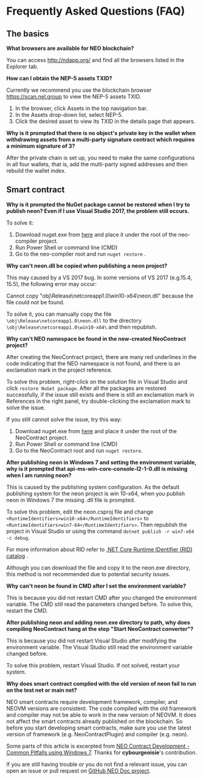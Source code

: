 # Frequently Asked Questions (FAQ)

## The basics

**What browsers are available for NEO blockchain?**

You can access http://ndapp.org/ and find all the browsers listed in the Explorer tab.

**How can I obtain the NEP-5 assets TXID?**

Currently we recommend you use the blockchain browser https://scan.nel.group to view the NEP-5 assets TXID.

1. In the browser, click Assets in the top navigation bar. 
2. In the Assets drop-down list, select NEP-5.
3. Click the desired asset to view its TXID in the details page that appears.

**Why is it prompted that there is no object's private key in the wallet when withdrawing assets from a multi-party signature contract which requires a minimum signature of 3?**

After the private chain is set up, you need to make the same configurations in all four wallets, that is, add the multi-party signed addresses and then rebuild the wallet index. 

## Smart contract

**Why is it prompted the NuGet package cannot be restored when I try to publish neon? Even if I use Visual Studio 2017, the problem still occurs.**

To solve it:

1. Download nuget.exe from [here](https://www.nuget.org/downloads) and place it under the root  of the neo-compiler project. 
2. Run Power Shell or command line (CMD) 
3. Go to the neo-compiler root and run `nuget restore` .

**Why can't neon.dll be copied when publishing a neon project?**

This may caused by a VS 2017 bug. In some versions of VS 2017 (e.g.15.4, 15.5), the following error may occur:  

Cannot copy "obj\Release\netcoreapp1.0\win10-x64\neon.dll" because the file could not be found.

To solve it, you can manually copy the file `\obj\Release\netcoreapp1.0\neon.dll` to the directory `\obj\Release\netcoreapp1.0\win10-x64\` and then republish.

**Why can't NEO namespace be found in the new-created NeoContract project?**

After creating the NeoContract project, there are many red underlines in the code indicating that the NEO namespace is not found, and there is an exclamation mark in the project reference.

To solve this problem, right-click on the solution file in Visual Studio and click `restore NuGet package`. After all the packages are restored successfully, if the issue still exists and there is still an exclamation mark in References in the right panel, try double-clicking the exclamation mark to solve the issue.

If you still cannot solve the issue, try this way:

1. Download nuget.exe from [here](https://www.nuget.org/downloads) and place it under the root of the NeoContract project. 
2. Run Power Shell or command line (CMD) 
3. Go to the NeoContract root and run `nuget restore`.

**After publishing neon in Windows 7 and setting the environment variable, why is it prompted that api-ms-win-core-console-l2-1-0.dll is missing when I am running neon?**

This is caused by the publishing system configuration. As the default publishing system for the neon project is win 10-x64, when you publish neon in Windows 7 the missing .dll file is prompted. 

To solve this problem, edit the neon.csproj file and change  `<RuntimeIdentifiers>win10-x64</RuntimeIdentifiers>` to `<RuntimeIdentifiers>win7-64</RuntimeIdentifiers>`. Then republish the project in Visual Studio or using the command `dotnet publish -r win7-x64 -c debug`.

For more information about RID refer to [.NET Core Runtime IDentifier (RID) catalog](https://docs.microsoft.com/en-us/dotnet/core/rid-catalog) .

Although you can download the file and copy it to the neon.exe directory, this method is not recommended due to potential security issues.

**Why can't neon be found in CMD after I set the environment variable?**

This is because you did not restart CMD after you changed the environment variable. The CMD still read the parameters changed before. To solve this, restart the CMD.

**After publishing neon and adding neon.exe directory to path, why does compiling NeoContract hang at the step "Start NeoContract converter"?**

This is because you did not restart Visual Studio after modifying the environment variable. The Visual Studio still read the environment variable changed before. 

To solve this problem, restart Visual Studio. If not solved, restart your system.

**Why does smart contract complied with the old version of neon fail to run on the test net or main net?**

NEO smart contracts require development framework, compiler, and NEOVM versions are consistent. The code compiled with the old framework and compiler may not be able to work in the new version of NEOVM. It does not affect the smart contracts already published on the blockchain. So before you start developing smart contracts, make sure you use the latest version of framework (e.g. NeoContractPlugin) and compiler (e.g. neon).

Some parts of this article is excerpted from [NEO Contract Development - Common Pitfalls using Windows 7](https://steemit.com/neo/@cybourgeoisie/neo-contract-development-common-pitfalls-using-windows-7). Thanks for **cybourgeoisie**'s contribution.

If you are still having trouble or you do not find a relevant issue, you can open an issue or pull request on [GitHub NEO Doc project](https://github.com/neo-project/docs).